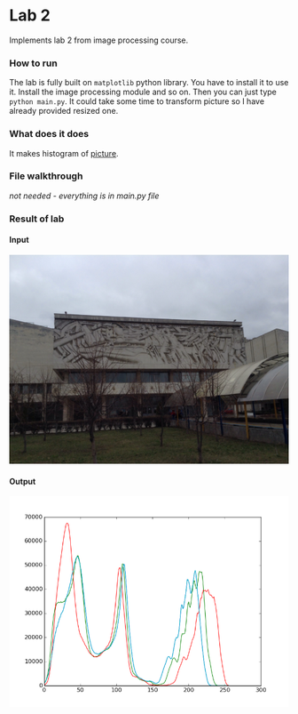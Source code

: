 # Lab 2

Implements lab 2 from image processing course. 

### How to run
The lab is fully built on `matplotlib` python library. You have to install it to use it. Install the image processing module and so on. 
Then you can just type `python main.py`. It could take some time to transform picture so I have already provided resized one.

### What does it does

It makes histogram of [picture](pic1.jpg).

### File walkthrough

*not needed - everything is in main.py file*

### Result of lab

#### Input

![alt tag](pic1.jpg)

#### Output

![alt tag](histogram1.png)


